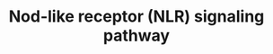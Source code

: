 ---
annotations:
- type: Pathway Ontology
  value: NOD-like receptor signaling pathway
authors:
- MaintBot
- AlexanderPico
- Mkutmon
- Eweitz
description: Mammalian cells have evolved a set of specialized pattern recognition-molecules
  (PRMs) to detect conserved molecular motifs present on pathogens known as pathogen
  associated-molecular-patterns (PAMPs). NLR proteins (alternatively named NBD-LRR
  or CATERPILLER) represent one subclass of PRMs that have recently attracted much
  attention. Their cytoplasmic location differs from the classical PRMs which are
  mostly membrane spanning receptors (such as the Toll-like-receptors (TLRs) or lectins)
  and accordingly NLRs were proposed to be activated mainly by intracellular bacterial
  pathogens.
last-edited: 2021-05-16
organisms:
- Bos taurus
redirect_from:
- /index.php/Pathway:WP1032
- /instance/WP1032
schema-jsonld:
- '@context': https://schema.org/
  '@id': https://wikipathways.github.io/pathways/WP1032.html
  '@type': Dataset
  creator:
    '@type': Organization
    name: WikiPathways
  description: Mammalian cells have evolved a set of specialized pattern recognition-molecules
    (PRMs) to detect conserved molecular motifs present on pathogens known as pathogen
    associated-molecular-patterns (PAMPs). NLR proteins (alternatively named NBD-LRR
    or CATERPILLER) represent one subclass of PRMs that have recently attracted much
    attention. Their cytoplasmic location differs from the classical PRMs which are
    mostly membrane spanning receptors (such as the Toll-like-receptors (TLRs) or
    lectins) and accordingly NLRs were proposed to be activated mainly by intracellular
    bacterial pathogens.
  keywords:
  - DAMPS
  - CD40
  - CARD
  - RELA
  - EPHB2
  - MAPK
  - MDP
  - IKBKB
  - MAP3K7
  - CHUK
  - IKBKG
  - ERBB2IP
  - MAPK8
  - TriDAP
  license: CC0
  name: Nod-like receptor (NLR) signaling pathway
seo: CreativeWork
title: Nod-like receptor (NLR) signaling pathway
wpid: WP1032
---
